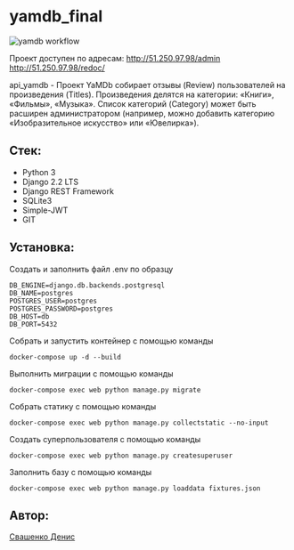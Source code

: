 # yamdb_final

![yamdb workflow](https://github.com/KzarSnake/yamdb_final/actions/workflows/yamdb_workflow.yml/badge.svg)

Проект доступен по адресам:
http://51.250.97.98/admin
http://51.250.97.98/redoc/



api_yamdb - Проект YaMDb собирает отзывы (Review) пользователей на произведения (Titles). Произведения делятся на категории: «Книги», «Фильмы», «Музыка». Список категорий (Category) может быть расширен администратором (например, можно добавить категорию «Изобразительное искусство» или «Ювелирка»). 

## Стек: 
* Python 3
* Django 2.2 LTS
* Django REST Framework
* SQLite3
* Simple-JWT
* GIT

## Установка:

Создать и заполнить файл .env по образцу 

```
DB_ENGINE=django.db.backends.postgresql
DB_NAME=postgres
POSTGRES_USER=postgres
POSTGRES_PASSWORD=postgres
DB_HOST=db
DB_PORT=5432
```

Собрать и запустить контейнер с помощью команды

`docker-compose up -d --build`

Выполнить миграции с помощью команды

`docker-compose exec web python manage.py migrate`

Собрать статику с помощью команды

`docker-compose exec web python manage.py collectstatic --no-input`

Создать суперпользователя с помощью команды

`docker-compose exec web python manage.py createsuperuser`

Заполнить базу с помощью команды

`docker-compose exec web python manage.py loaddata fixtures.json`

## Автор:
[Свашенко Денис](https://github.com/KzarSnake)